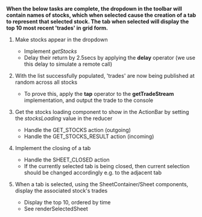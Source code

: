 **When the below tasks are complete, the dropdown in the toolbar will contain names of stocks, which when selected cause the creation of a tab to represent that selected stock.  The tab when selected will display the top 10 most recent 'trades' in grid form.**

1.  Make stocks appear in the dropdown
    *  Implement *getStocks*
    *  Delay their return by 2.5secs by applying the **delay** operator (we use this delay to simulate a remote call)

2.  With the list successfully populated, 'trades' are now being published at random across all stocks
    *  To prove this, apply the **tap** operator to the **getTradeStream** implementation, and output the trade to the console

3.  Get the stocks loading component to show in the ActionBar by setting the *stocksLoading* value in the reducer
    *   Handle the GET_STOCKS action (outgoing)
    *   Handle the GET_STOCKS_RESULT action (incoming)
    
4.  Implement the closing of a tab
    *   Handle the SHEET_CLOSED action
    *   If the currently selected tab is being closed, then current selection should be changed accordingly e.g. to the adjacent tab

5.  When a tab is selected, using the SheetContainer/Sheet components, display the associated stock's trades
    *   Display the top 10, ordered by time
    *   See renderSelectedSheet         